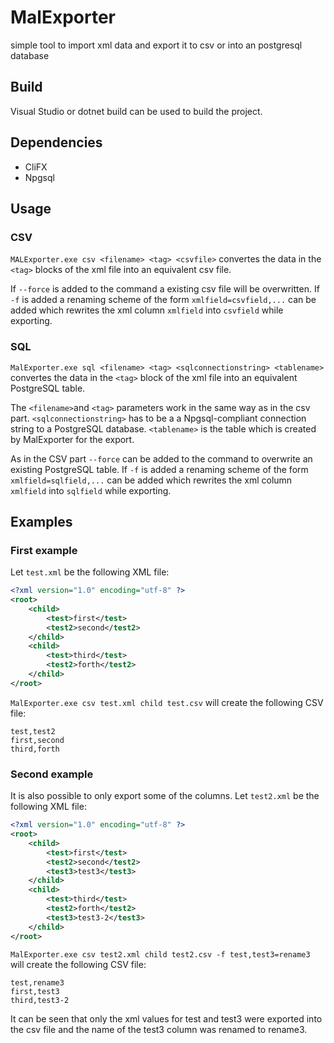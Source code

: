 # MalExporter
simple tool to import xml data and export it to csv or into an postgresql database

## Build
Visual Studio or dotnet build can be used to build the project.

## Dependencies
* CliFX
* Npgsql

## Usage
### CSV
```MALExporter.exe csv <filename> <tag> <csvfile>``` convertes the data in the ```<tag>``` blocks of the xml file into an equivalent csv file.

 If ```--force``` is added to the command a existing csv file will be overwritten. If ```-f``` is added a renaming scheme of the form ```xmlfield=csvfield,...``` can be added which rewrites the xml column ```xmlfield``` into ```csvfield``` while exporting.

### SQL
```MalExporter.exe sql <filename> <tag> <sqlconnectionstring> <tablename>``` convertes the data in the ```<tag>``` block of the xml file into an equivalent PostgreSQL table.

 The ```<filename>```and ```<tag>``` parameters work in the same way as in the csv part. 
 ```<sqlconnectionstring>``` has to be a a Npgsql-compliant connection string to a PostgreSQL database. ```<tablename>``` is the table which is created by MalExporter for the export.

 As in the CSV part ```--force``` can be added to the command to overwrite an existing PostgreSQL table. If ```-f``` is added a renaming scheme of the form ```xmlfield=sqlfield,...``` can be added which rewrites the xml column ```xmlfield``` into ```sqlfield``` while exporting.

## Examples
### First example
Let ```test.xml``` be the following XML file:
```xml
<?xml version="1.0" encoding="utf-8" ?>
<root>
	<child>
		<test>first</test>
		<test2>second</test2>
	</child>
	<child>
		<test>third</test>
		<test2>forth</test2>
	</child>
</root>
```

```MalExporter.exe csv test.xml child test.csv``` will create the following CSV file:
```csv
test,test2
first,second
third,forth
```

### Second example
It is also possible to only export some of the columns. Let ```test2.xml``` be the following XML file:
```xml
<?xml version="1.0" encoding="utf-8" ?>
<root>
	<child>
		<test>first</test>
		<test2>second</test2>
        <test3>test3</test3>
	</child>
	<child>
		<test>third</test>
		<test2>forth</test2>
        <test3>test3-2</test3>
	</child>
</root>
```

```MalExporter.exe csv test2.xml child test2.csv -f test,test3=rename3``` will create the following CSV file:
```csv
test,rename3
first,test3
third,test3-2
```

It can be seen that only the xml values for test and test3 were exported into the csv file and the name of the test3 column was renamed to rename3.